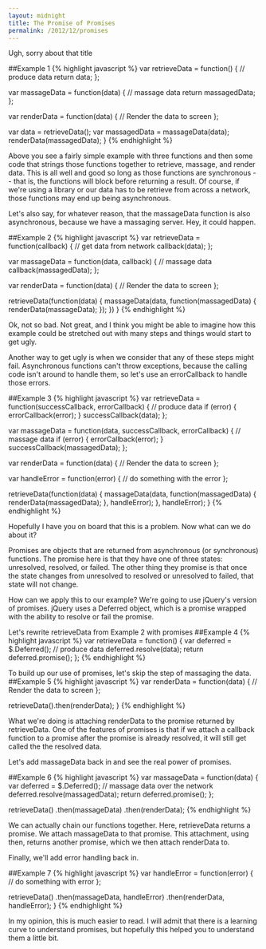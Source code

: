 ```yaml
---
layout: midnight
title: The Promise of Promises
permalink: /2012/12/promises
---
```


Ugh, sorry about that title

##Example 1
{% highlight javascript %}
  var retrieveData = function() {
    // produce data
    return data;
  };

  var massageData = function(data) {
    // massage data
    return massagedData;
  };

  var renderData = function(data) {
    // Render the data to screen
  };

  var data = retrieveData();
  var massagedData = massageData(data);
  renderData(massagedData);
}
{% endhighlight %}

Above you see a fairly simple example with three functions and then some code that strings those functions together to retrieve, massage, and render data. This is all well and good so long as those functions are synchronous -- that is, the functions will block before returning a result. Of course, if we're using a library or our data has to be retrieve from across a network, those functions may end up being asynchronous.

Let's also say, for whatever reason, that the massageData function is also asynchronous, because we have a massaging server. Hey, it could happen.

##Example 2
{% highlight javascript %}
  var retrieveData = function(callback) {
    // get data from network
    callback(data);
  };

  var massageData = function(data, callback) {
    // massage data
    callback(massagedData);
  };

  var renderData = function(data) {
    // Render the data to screen
  };

  retrieveData(function(data) {
    massageData(data, function(massagedData) {
      renderData(massageData);
    });
  })
}
{% endhighlight %}

Ok, not so bad. Not great, and I think you might be able to imagine how this example could be stretched out with many steps and things would start to get ugly.

Another way to get ugly is when we consider that any of these steps might fail. Asynchronous functions can't throw exceptions, because the calling code isn't around to handle them, so let's use an errorCallback to handle those errors.

##Example 3
{% highlight javascript %}
  var retrieveData = function(successCallback, errorCallback) {
    // produce data
    if (error) {
      errorCallback(error);
    }
    successCallback(data);
  };

  var massageData = function(data, successCallback, errorCallback) {
    // massage data
    if (error) {
      errorCallback(error);
    }
    successCallback(massagedData);
  };

  var renderData = function(data) {
    // Render the data to screen
  };

  var handleError = function(error) {
    // do something with the error
  };

  retrieveData(function(data) {
    massageData(data, function(massagedData) {
      renderData(massagedData);
    }, handleError);
  }, handleError);
}
{% endhighlight %}

Hopefully I have you on board that this is a problem. Now what can we do about it?

Promises are objects that are returned from asynchronous (or synchronous) functions. The promise here is that they have one of three states: unresolved, resolved, or failed. The other thing they promise is that once the state changes from unresolved to resolved or unresolved to failed, that state will not change.

How can we apply this to our example? We're going to use jQuery's version of promises. jQuery uses a Deferred object, which is a promise wrapped with the ability to resolve or fail the promise.

Let's rewrite retrieveData from Example 2 with promises
##Example 4
{% highlight javascript %}
  var retrieveData = function() {
    var deferred = $.Deferred();
    // produce data
    deferred.resolve(data);
    return deferred.promise();
  };
{% endhighlight %}

To build up our use of promises, let's skip the step of massaging the data.
##Example 5
{% highlight javascript %}
  var renderData = function(data) {
    // Render the data to screen
  };

  retrieveData().then(renderData);
}
{% endhighlight %}

What we're doing is attaching renderData to the promise returned by retrieveData. One of the features of promises is that if we attach a callback function to a promise after the promise is already resolved, it will still get called the the resolved data.

Let's add massageData back in and see the real power of promises.

##Example 6
{% highlight javascript %}
  var massageData = function(data) {
    var deferred = $.Deferred();
    // massage data over the network
    deferred.resolve(massagedData);
    return deferred.promise();
  };

  retrieveData()
    .then(massageData)
    .then(renderData);
{% endhighlight %}

We can actually chain our functions together. Here, retrieveData returns a promise. We attach massageData to that promise. This attachment, using then, returns another promise, which we then attach renderData to.

Finally, we'll add error handling back in.

##Example 7
{% highlight javascript %}
  var handleError = function(error) {
    // do something with error
  };

  retrieveData()
    .then(massageData, handleError)
    .then(renderData, handleError);
}
{% endhighlight %}

In my opinion, this is much easier to read. I will admit that there is a learning curve to understand promises, but hopefully this helped you to understand them a little bit.